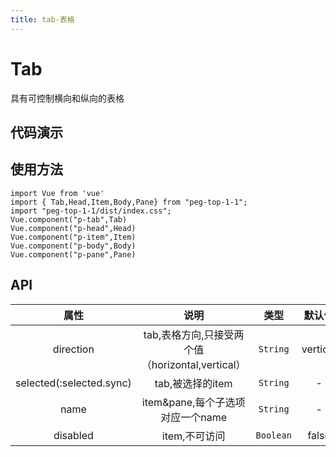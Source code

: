 ```yaml
---
title: tab-表格
---
```

# Tab
具有可控制横向和纵向的表格
## 代码演示
<ClientOnly>
  <TabDemo/>
</ClientOnly>

## 使用方法
~~~
import Vue from 'vue'
import { Tab,Head,Item,Body,Pane} from "peg-top-1-1";
import "peg-top-1-1/dist/index.css";
Vue.component("p-tab",Tab)
Vue.component("p-head",Head)
Vue.component("p-item",Item)
Vue.component("p-body",Body)
Vue.component("p-pane",Pane)
~~~

## API

|           属性           |                       说明                       |   类型    |  默认值  |
| :----------------------: | :----------------------------------------------: | :-------: | :------: |
|        direction         | tab,表格方向,只接受两个值（horizontal,vertical） | `String`  | vertical |
| selected(:selected.sync) |                 tab,被选择的item                 | `String`  |    -     |
|           name           |         item&pane,每个子选项对应一个name         | `String`  |    -     |
|         disabled         |                  item,不可访问                   | `Boolean` |  false   |
